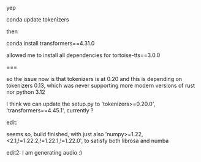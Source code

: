 yep

conda update tokenizers

then

conda install transformers==4.31.0

allowed me to install all dependencies for tortoise-tts==3.0.0

===

so the issue now is that tokenizers is at 0.20 and this is depending on tokenizers 0.13, which was never supporting more modern versions of rust nor python 3.12

I think we can update the setup.py to 'tokenizers>=0.20.0', 'transformers==4.45.1', currently ?

edit:

seems so, build finished, with just also 'numpy>=1.22,<2.1,!=1.22.2,!=1.22.1,!=1.22.0', to satisfy both librosa and numba

edit2: I am generating audio :)
